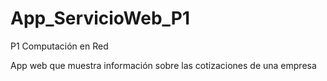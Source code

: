 # App_ServicioWeb_P1
P1 Computación en Red

App web que muestra información sobre las cotizaciones de una empresa
